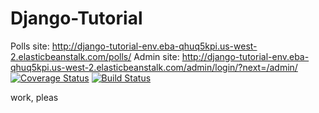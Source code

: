 # Django-Tutorial

Polls site: http://django-tutorial-env.eba-qhuq5kpi.us-west-2.elasticbeanstalk.com/polls/
Admin site: http://django-tutorial-env.eba-qhuq5kpi.us-west-2.elasticbeanstalk.com/admin/login/?next=/admin/
[![Coverage Status](https://coveralls.io/repos/github/jsi238/Django-Tutorial/badge.svg?branch=main)](https://coveralls.io/github/jsi238/Django-Tutorial?branch=main)
[![Build Status](https://app.travis-ci.com/jsi238/Django-Tutorial.svg?token=5d2d1fiZVR3HpgvHbUbZ&branch=main)](https://app.travis-ci.com/jsi238/Django-Tutorial)

work, pleas
